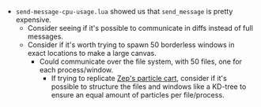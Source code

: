 - `send-message-cpu-usage.lua` showed us that `send_message` is pretty expensive.
  - Consider seeing if it's possible to communicate in diffs instead of full messages.
  - Consider if it's worth trying to spawn 50 borderless windows in exact locations to make a large canvas.
    - Could communicate over the file system, with 50 files, one for each process/window.
      - If trying to replicate [Zep's particle cart](https://www.lexaloffle.com/bbs/?tid=144356),
        consider if it's possible to structure the files and windows like a KD-tree to ensure an equal amount of particles per file/process.
